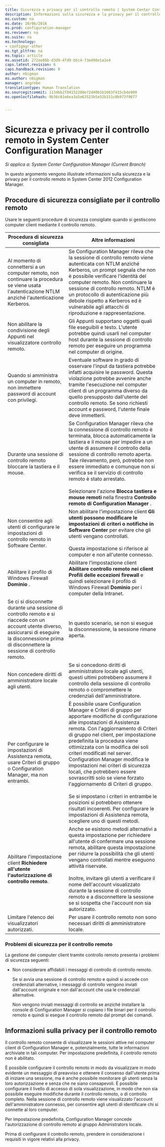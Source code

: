 ```yaml
---
title: Sicurezza e privacy per il controllo remoto | System Center Configuration Manager
description: Informazioni sulla sicurezza e la privacy per il controllo remoto in System Center Configuration Manager.
ms.custom: na
ms.date: 10/06/2016
ms.prod: configuration-manager
ms.reviewer: na
ms.suite: na
ms.technology:
- configmgr-other
ms.tgt_pltfrm: na
ms.topic: article
ms.assetid: 272ee86b-d3d9-4fd9-b5c4-73e490e1a1e4
caps.latest.revision: 6
caps.handback.revision: 0
author: nbigman
ms.author: nbigman
manager: angrobe
translationtype: Human Translation
ms.sourcegitcommit: 1134bb2f04152288e72d40b1b1083f415cb4e900
ms.openlocfilehash: 9b36c01e6ea3a5e63523b5e32b151c0b972f9877


---
```

# <a name="security-and-privacy-for-remote-control-in-system-center-configuration-manager"></a>Sicurezza e privacy per il controllo remoto in System Center Configuration Manager

*Si applica a: System Center Configuration Manager (Current Branch)*

In questo argomento vengono illustrate informazioni sulla sicurezza e la privacy per il controllo remoto in System Center 2012 Configuration Manager.  

##  <a name="a-namebkmksecurityhardwareinventorya-security-best-practices-for-remote-control"></a><a name="BKMK_Security_HardwareInventory"></a> Procedure di sicurezza consigliate per il controllo remoto  
 Usare le seguenti procedure di sicurezza consigliate quando si gestiscono computer client mediante il controllo remoto.  

|Procedura di sicurezza consigliata|Altre informazioni|  
|----------------------------|----------------------|  
|Al momento di connettersi a un computer remoto, non continuare la procedura se viene usata l'autenticazione NTLM anziché l'autenticazione Kerberos.|Se Configuration Manager rileva che la sessione di controllo remoto viene autenticata con NTLM anziché Kerberos, un prompt segnala che non è possibile verificare l'identità del computer remoto. Non continuare la sessione di controllo remoto. NTLM è un protocollo di autenticazione più debole rispetto a Kerberos ed è vulnerabile agli attacchi di riproduzione e rappresentazione.|  
|Non abilitare la condivisione degli Appunti nel visualizzatore controllo remoto.|Gli Appunti supportano oggetti quali file eseguibili e testo. L'utente potrebbe quindi usarli nel computer host durante la sessione di controllo remoto per eseguire un programma nel computer di origine.|  
|Quando si amministra un computer in remoto, non immettere password di account con privilegi.|Eventuale software in grado di osservare l'input da tastiera potrebbe infatti acquisire le password. Questa violazione potrebbe avvenire anche tramite l'esecuzione nel computer client di un programma diverso da quello presupposto dall'utente del controllo remoto. Se sono richiesti account e password, l'utente finale deve immetterli.|  
|Durante una sessione di controllo remoto bloccare la tastiera e il mouse.|Se Configuration Manager rileva che la connessione di controllo remoto è terminata, blocca automaticamente la tastiera e il mouse per impedire a un utente di assumere il controllo della sessione di controllo remoto aperta. Tale rilevamento, però, potrebbe non essere immediato e comunque non si verifica se il servizio di controllo remoto è stato arrestato.<br /><br /> Selezionare l'azione **Blocca tastiera e mouse remoti** nella finestra **Controllo remoto di Configuration Manager** .|  
|Non consentire agli utenti di configurare le impostazioni di controllo remoto in Software Center.|Non abilitare l'impostazione client **Gli utenti possono modificare le impostazioni di criteri o notifiche in Software Center** per evitare che gli utenti vengano controllati.<br /><br /> Questa impostazione si riferisce al computer e non all'utente connesso.|  
|Abilitare il profilo di Windows Firewall **Dominio** .|Abilitare l'impostazione client **Abilitare controllo remoto nei client Profili delle eccezioni firewall** e quindi selezionare il profilo di Windows Firewall **Dominio** per i computer della Intranet.|  
|Se ci si disconnette durante una sessione di controllo remoto e si riaccede con un account utente diverso, assicurarsi di eseguire la disconnessione prima di disconnettere la sessione di controllo remoto.|In questo scenario, se non si esegue la disconnessione, la sessione rimane aperta.|  
|Non concedere diritti di amministratore locale agli utenti.|Se si concedono diritti di amministratore locale agli utenti, questi ultimi potrebbero assumere il controllo della sessione di controllo remoto o compromettere le credenziali dell'amministratore.|  
|Per configurare le impostazioni di Assistenza remota, usare Criteri di gruppo o Configuration Manager, ma non entrambi.|È possibile usare Configuration Manager e Criteri di gruppo per apportare modifiche di configurazione alle impostazioni di Assistenza remota. Con l'aggiornamento di Criteri di gruppo nel client, per impostazione predefinita la procedura viene ottimizzata con la modifica dei soli criteri modificati nel server. Configuration Manager modifica le impostazioni nei criteri di sicurezza locali, che potrebbero essere sovrascritti solo se viene forzato l'aggiornamento di Criteri di gruppo.<br /><br /> Se si impostano i criteri in entrambe le posizioni si potrebbero ottenere risultati incoerenti. Per configurare le impostazioni di Assistenza remota, scegliere uno di questi metodi.|  
|Abilitare l'impostazione client **Richiedere all'utente l'autorizzazione di controllo remoto**.|Anche se esistono metodi alternativi a questa impostazione per richiedere all'utente di confermare una sessione remota, abilitare questa impostazione per ridurre la possibilità che gli utenti vengano controllati mentre eseguono attività riservate.<br /><br /> Inoltre, invitare gli utenti a verificare il nome dell'account visualizzato durante la sessione di controllo remoto e a disconnettere la sessione se si sospetta che l'account non sia autorizzato.|  
|Limitare l'elenco dei visualizzatori autorizzati.|Per usare il controllo remoto non sono necessari diritti di amministratore locale.|  

### <a name="security-issues-for-remote-control"></a>Problemi di sicurezza per il controllo remoto  
 La gestione dei computer client tramite controllo remoto presenta i problemi di sicurezza seguenti:  

-   Non considerare affidabili i messaggi di controllo di controllo remoto.  

     Se si avvia una sessione di controllo remoto e quindi si accede con credenziali alternative, i messaggi di controllo vengono inviati dall'account originale e non dall'account che usa le credenziali alternative.  

     Non vengono inviati messaggi di controllo se anziché installare la console di Configuration Manager si copiano i file binari per il controllo remoto e quindi si esegue il controllo remoto dal prompt dei comandi.  

##  <a name="a-namebkmkprivacyhardwareinventorya-privacy-information-for-remote-control"></a><a name="BKMK_Privacy_HardwareInventory"></a> Informazioni sulla privacy per il controllo remoto  
 Il controllo remoto consente di visualizzare le sessioni attive nei computer client di Configuration Manager e, potenzialmente, tutte le informazioni archiviate in tali computer. Per impostazione predefinita, il controllo remoto non è abilitato.  

 È possibile configurare il controllo remoto in modo da visualizzare in modo evidente un messaggio di preavviso e ottenere il consenso dall'utente prima di iniziare una sessione, ma è anche possibile monitorare gli utenti senza la loro autorizzazione e senza che ne siano consapevoli. È possibile configurare il livello di accesso di sola visualizzazione, in modo che non sia possibile eseguire modifiche durante il controllo remoto, o di controllo completo. Nella sessione di controllo remoto viene visualizzato l'account dell'amministratore connesso, per consentire agli utenti di identificare chi si connette al loro computer.  

 Per impostazione predefinita, Configuration Manager concede l'autorizzazione di controllo remoto al gruppo Administrators locale.  

 Prima di configurare il controllo remoto, prendere in considerazione i requisiti in vigore relativi alla privacy.  



<!--HONumber=Nov16_HO1-->


